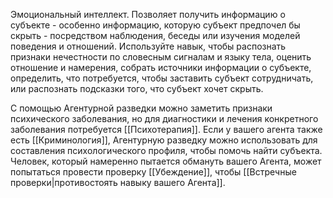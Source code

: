 Эмоциональный интеллект. Позволяет получить информацию о субъекте - особенно информацию, которую субъект предпочел бы скрыть - посредством наблюдения, беседы или изучения моделей поведения и отношений. Используйте навык, чтобы распознать признаки нечестности по словесным сигналам и языку тела, оценить отношение и намерения, собрать источники информации о субъекте, определить, что потребуется, чтобы заставить субъект сотрудничать, или распознать подсказки того, что субъект хочет скрыть.

С помощью Агентурной разведки можно заметить признаки психического заболевания, но для диагностики и лечения конкретного заболевания потребуется [[Психотерапия]]. Если у вашего агента также есть [[Криминология]], Агентурную разведку можно использовать для составления психологического профиля, чтобы помочь найти субъекта. Человек, который намеренно пытается обмануть вашего Агента, может попытаться провести проверку [[Убеждение]], чтобы [[Встречные проверки|противостоять навыку вашего Агента]].